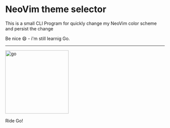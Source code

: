 # NeoVim theme selector

This is a small CLI Program for quickly change my NeoVim color scheme and persist the change

Be nice 😄 - i'm still learnig Go.

---

<img src="https://go.dev/images/gophers/motorcycle.svg" alt="go" style="width:200px;"/>

Ride Go!
